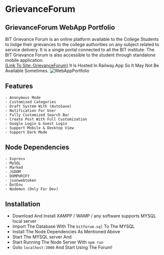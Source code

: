 # GrievanceForum

## GrievanceForum WebApp Portfolio

BIT Grievance Forum is an online platform available to the College Students to lodge their grievances to the college authorities on any subject related to service delivery. It is a single portal connected to all the BIT institute. The BIT Grievance Forum is also accessible to the student through standalone mobile application.
<br> 
[(Link To Site: GrievanceForum)](https://grievanceforum.up.railway.app/) It Is Hosted In Railway.App So It May Not Be Available Sometimes.
![WebAppPortfolio](https://github.com/ManojTGN/GrievanceForum/blob/main/public/images/AppPortfolio.jpg?raw=true)

## Features
    - Anonymous Mode
    - Customized Categories
    - Draft System With (AutoSave)
    - Notification For User
    - Fully Customized Search Bar
    - Create Post With Full Customization
    - Google Login & Guest Login
    - Support Mobile & Desktop View
    - Support Dark Mode

## Node Dependencies
	- Express
    - MySQL
    - Marked
    - JSDOM
    - DOMPURIFY
    - jsonwebtoken
    - DotEnv
    - Nodemon (Only For Dev)

## Installation
- Download And Install XAMPP / WAMP / any software supports MYSQL local server
- Import The Database With The `bitforum.sql` To The MYSQL
- Install The Node Dependencies As Mentioned Above
- Start The MYSQL server And 
- Start Running The Node Server With `npm run`
- Goto `localhost:3000` And Start Using The Forum!
